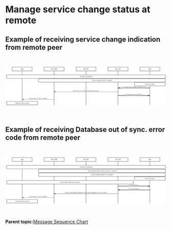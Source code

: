 # Manage service change status at remote

## Example of receiving service change indication from remote peer

<br />

![](GUID-CFCD2EFA-68D0-45EC-BE8B-2A7AC9C95CB8-low.png)

<br />

## Example of receiving Database out of sync. error code from remote peer

<br />

![](GUID-F22BF759-46A3-4B78-87AF-367D346E90F9-low.png)

<br />

**Parent topic:**[Message Sequence Chart](GUID-7259983A-3268-4DAC-AB10-C7A606CD01E9.md)

